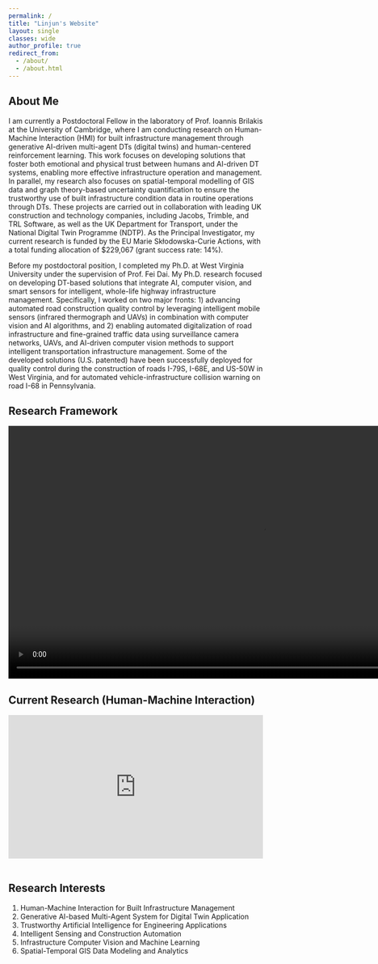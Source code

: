 ```yaml
---
permalink: /
title: "Linjun's Website"
layout: single
classes: wide
author_profile: true
redirect_from: 
  - /about/
  - /about.html
---
```


## About Me
I am currently a Postdoctoral Fellow in the laboratory of Prof. Ioannis Brilakis at the University of Cambridge, where I am conducting research on Human-Machine Interaction (HMI) for built infrastructure management through generative AI-driven multi-agent DTs (digital twins) and human-centered reinforcement learning. This work focuses on developing solutions that foster both emotional and physical trust between humans and AI-driven DT systems, enabling more effective infrastructure operation and management. In parallel, my research also focuses on spatial-temporal modelling of GIS data and graph theory-based uncertainty quantification to ensure the trustworthy use of built infrastructure condition data in routine operations through DTs. These projects are carried out in collaboration with leading UK construction and technology companies, including Jacobs, Trimble, and TRL Software, as well as the UK Department for Transport, under the National Digital Twin Programme (NDTP). As the Principal Investigator, my current research is funded by the EU Marie Skłodowska-Curie Actions, with a total funding allocation of $229,067 (grant success rate: 14%).

Before my postdoctoral position, I completed my Ph.D. at West Virginia University under the supervision of Prof. Fei Dai. My Ph.D. research focused on developing DT-based solutions that integrate AI, computer vision, and smart sensors for intelligent, whole-life highway infrastructure management. Specifically, I worked on two major fronts: 1) advancing automated road construction quality control by leveraging intelligent mobile sensors (infrared thermograph and UAVs) in combination with computer vision and AI algorithms, and 2) enabling automated digitalization of road infrastructure and fine-grained traffic data using surveillance camera networks, UAVs, and AI-driven computer vision methods to support intelligent transportation infrastructure management. Some of the developed solutions (U.S. patented) have been successfully deployed for quality control during the construction of roads I-79S, I-68E, and US-50W in West Virginia, and for automated vehicle-infrastructure collision warning on road I-68 in Pennsylvania. 
<br>

## Research Framework
<video width="1000" height="500" autoplay loop muted playsinline controls>
  <source src="{{ '/images/research_demo1.av1.mp4' | relative_url }}" type="video/mp4">
</video>
<br>

## Current Research (Human-Machine Interaction)
<div style="position:relative; padding-bottom:56.25%; height:0; overflow:hidden; max-width:1000px; margin:0 auto;">
  <iframe src="https://www.youtube.com/embed/Zs9no7Ta4bU"
          title="Research Demo"
          style="position:absolute; top:0; left:0; width:100%; height:100%;"
          frameborder="0"
          allow="accelerometer; autoplay; clipboard-write; encrypted-media; gyroscope; picture-in-picture"
          allowfullscreen>
  </iframe>
</div>

<br>

## Research Interests
1. Human-Machine Interaction for Built Infrastructure Management
1. Generative AI-based Multi-Agent System for Digital Twin Application
1. Trustworthy Artificial Intelligence for Engineering Applications
1. Intelligent Sensing and Construction Automation
1. Infrastructure Computer Vision and Machine Learning 
1. Spatial-Temporal GIS Data Modeling and Analytics
